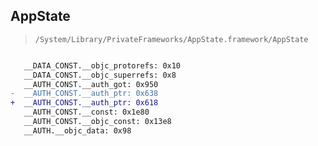 ## AppState

> `/System/Library/PrivateFrameworks/AppState.framework/AppState`

```diff

   __DATA_CONST.__objc_protorefs: 0x10
   __DATA_CONST.__objc_superrefs: 0x8
   __AUTH_CONST.__auth_got: 0x950
-  __AUTH_CONST.__auth_ptr: 0x638
+  __AUTH_CONST.__auth_ptr: 0x618
   __AUTH_CONST.__const: 0x1e80
   __AUTH_CONST.__objc_const: 0x13e8
   __AUTH.__objc_data: 0x98

```

